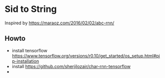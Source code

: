 # Sid to String

Inspired by https://maraoz.com/2016/02/02/abc-rnn/

## Howto
- install tensorflow https://www.tensorflow.org/versions/r0.10/get_started/os_setup.html#pip-installation
- install https://github.com/sherjilozair/char-rnn-tensorflow
- 
